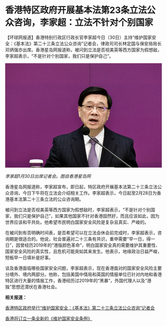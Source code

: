 # 香港特区政府开展基本法第23条立法公众咨询，李家超：立法不针对个别国家

【环球网报道】香港特别行政区行政长官李家超今日（30日）主持“维护国家安全：《基本法》第二十三条立法公众咨询”记者会，律政司司长林定国与保安局局长邓炳强亦出席。香港星岛网报道称，被问到立法是否视美英等西方国家为假想敌，李家超表示，“不是针对个别国家，我们只是保护自己”。

![442df991a9f6740097d549109b7b25fb.jpg](https://raw.githubusercontent.com/qqhsx/qqnews_image/main/2024/01/30/香港特区政府开展基本法第23条立法公众咨询，李家超：立法不针对个别国家/442df991a9f6740097d549109b7b25fb.jpg)

_李家超1月30日出席记者会。图自香港星岛网_

香港星岛网报道称，李家超宣布，即日起，特区政府开展基本法第二十三条立法公众咨询，今日下午将在立法会介绍相关工作。李家超表示，今日起至2月28日为香港基本法第二十三条立法的公众咨询期。

被问到立法是否视美英等西方国家为假想敌时，李家超表示，“不是针对个别国家，我们只是保护自己”，如果其他国家不针对香港固然好，而且应该如此，因为世界应该和平共处。他希望市民明白国家安全风险是复杂且真实、严峻的。

在被问到有否明确时间表，是否希望可以在立法会休会前完成时，李家超表示，咨询期是很适合的。他说，社会普遍对二十三条有共识，重申需要“早一日，得一日”，因曾经历2019年的“港版颜色革命”，明白国家安全真的需要维护其重要性、国家安全风险的真实性，且危机可能突如其来发生。他表示，地缘政治日益严峻，短板早一日填补是好事。

谈及香港面临哪些国家安全问题，李家超表示，现在香港面对的国家安全风险主要分境外、境内两部分。他称，包括美国中情局和英国的情报单位已针对内地和香港特区进行大量的情报工作，香港经历过2019年的“黑暴”，外国代理人以及“港独”思想还潜伏在香港社会。

**相关报道：**

[香港特区政府举行“维护国家安全：《基本法》第二十三条立法公众咨询”记者会](https://news.qq.com/rain/a/20240130A02BVS00)

[香港将订立一条全新的《维护国家安全条例》 ](https://news.qq.com/rain/a/20240130A02A5100)

